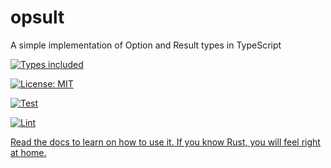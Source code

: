 # opsult

A simple implementation of Option and Result types in TypeScript

[![Types included](https://img.shields.io/badge/Types-included-blue?logo=typescript&style=plastic)](https://www.typescriptlang.org)

[![License: MIT](https://img.shields.io/badge/License-MIT-teal.svg?logo=law&style=plastic)](https://opensource.org/licenses/MIT)

[![Test](https://github.com/Frank-Mayer/opsult/actions/workflows/test.yml/badge.svg)](https://github.com/Frank-Mayer/opsult/actions/workflows/test.yml)

[![Lint](https://github.com/Frank-Mayer/opsult/actions/workflows/lint.yml/badge.svg)](https://github.com/Frank-Mayer/opsult/actions/workflows/lint.yml)

[Read the docs to learn on how to use it. If you know Rust, you will feel right at home.](https://Frank-Mayer.github.io/opsult)
